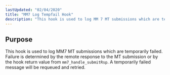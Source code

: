 ```yaml
---
lastUpdated: "02/04/2020"
title: "MM7 Log Tempfail Hook"
description: "This hook is used to log MM 7 MT submissions which are temporarily failed Failure is determined by the remote response to the MT submission or by the hook return value from mm 7 handle submit Rsp A temporarily failed message will be requeued and retried..."
---
```



## <a name="MM7LogTempfailHook.purpose"></a> Purpose

This hook is used to log MM7 MT submissions which are temporarily failed. Failure is determined by the remote response to the MT submission or by the hook return value from `mm7_handle_submitRsp`. A temporarily failed message will be requeued and retried.